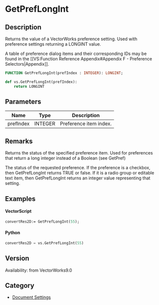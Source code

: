 # GetPrefLongInt

## Description
Returns the value of a VectorWorks preference setting. Used with preference settings returning a LONGINT value.

A table of preference dialog items and their corresponding IDs may be found in the [[VS:Function Reference Appendix#Appendix F - Preference Selectors|Appendix]].

```pascal
FUNCTION GetPrefLongInt(prefIndex : INTEGER): LONGINT;
```

```python
def vs.GetPrefLongInt(prefIndex):
    return LONGINT
```

## Parameters
|Name|Type|Description|
|---|---|---|
|prefIndex|INTEGER|Preference item index.|

## Remarks
Returns the status of the specified preference item.  Used for preferences that return a long integer instead of a Boolean (see GetPref)

The status of the requested preference. If the preference is a checkbox, then GetPrefLongInt returns TRUE or false. If it is a radio group or editable text item, then GetPrefLongInt returns an integer value representing that setting.

## Examples
#### VectorScript ####
```pascal
convertRes2D:= GetPrefLongInt(55);
```
#### Python ####
```python
convertRes2D = vs.GetPrefLongInt(55)
```

## Version
Availability: from VectorWorks9.0

## Category
* [Document Settings](../Categories/Document%20Settings.md)
